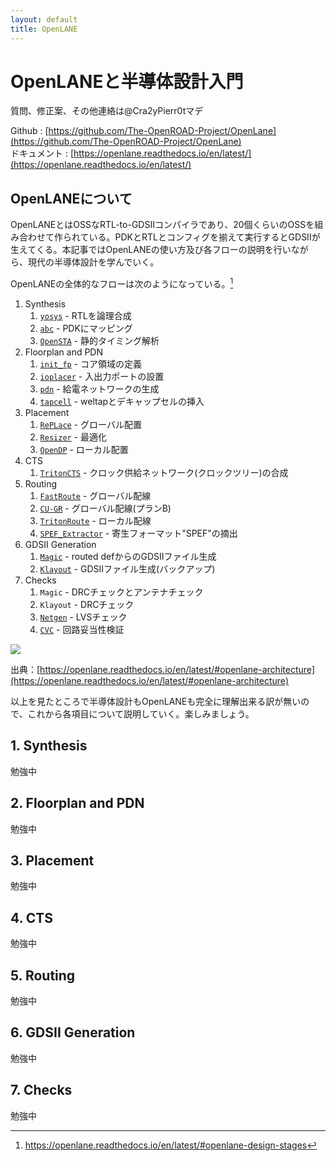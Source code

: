 ```yaml
---
layout: default
title: OpenLANE
---
```

# OpenLANEと半導体設計入門
質問、修正案、その他連絡は@Cra2yPierr0tマデ

Github : [https://github.com/The-OpenROAD-Project/OpenLane](https://github.com/The-OpenROAD-Project/OpenLane)<br>
ドキュメント : [https://openlane.readthedocs.io/en/latest/](https://openlane.readthedocs.io/en/latest/)

## OpenLANEについて
OpenLANEとはOSSなRTL-to-GDSIIコンパイラであり、20個くらいのOSSを組み合わせて作られている。PDKとRTLとコンフィグを揃えて実行するとGDSIIが生えてくる。本記事ではOpenLANEの使い方及び各フローの説明を行いながら、現代の半導体設計を学んでいく。

OpenLANEの全体的なフローは次のようになっている。[^1]
1. Synthesis
    1. [`yosys`](https://github.com/YosysHQ/yosys) - RTLを論理合成
    2. [`abc`](https://github.com/YosysHQ/yosys) - PDKにマッピング
    3. [`OpenSTA`](https://github.com/The-OpenROAD-Project/OpenSTA) - 静的タイミング解析
2. Floorplan and PDN
    1. [`init_fp`](https://github.com/The-OpenROAD-Project/OpenROAD/tree/master/src/ifp) - コア領域の定義
    2. [`ioplacer`](https://github.com/The-OpenROAD-Project/OpenROAD/tree/master/src/ppl) - 入出力ポートの設置
    3. [`pdn`](https://github.com/The-OpenROAD-Project/OpenROAD/tree/master/src/pdn) - 給電ネットワークの生成
    4. [`tapcell`](https://github.com/The-OpenROAD-Project/OpenROAD/tree/master/src/tap) - weltapとデキャップセルの挿入
3. Placement
    1. [`RePLace`](https://github.com/The-OpenROAD-Project/RePlAce) - グローバル配置
    2. [`Resizer`](https://github.com/The-OpenROAD-Project/OpenROAD/tree/master/src/rsz) - 最適化
    3. [`OpenDP`](https://github.com/The-OpenROAD-Project/OpenROAD/tree/master/src/dpl) - ローカル配置
4. CTS
    1. [`TritonCTS`](https://github.com/The-OpenROAD-Project/OpenROAD/tree/master/src/cts) - クロック供給ネットワーク(クロックツリー)の合成
5. Routing
    1. [`FastRoute`](https://github.com/The-OpenROAD-Project/OpenROAD/tree/master/src/grt) - グローバル配線
    2. [`CU-GR`](https://github.com/cuhk-eda/cu-gr) - グローバル配線(プランB)
    3. [`TritonRoute`](https://github.com/The-OpenROAD-Project/TritonRoute) - ローカル配線
    4. [`SPEF_Extractor`](https://github.com/HanyMoussa/SPEF_EXTRACTOR) - 寄生フォーマット"SPEF"の摘出
6. GDSII Generation
    1. [`Magic`](https://github.com/RTimothyEdwards/magic) - routed defからのGDSIIファイル生成
    2. [`Klayout`](https://github.com/KLayout/klayout) - GDSIIファイル生成(バックアップ)
7. Checks
    1. `Magic` - DRCチェックとアンテナチェック
    2. `Klayout` - DRCチェック
    3. [`Netgen`](https://github.com/RTimothyEdwards/netgen) - LVSチェック
    4. [`CVC`](https://github.com/d-m-bailey/cvc) - 回路妥当性検証
    
![](https://github.com/The-OpenROAD-Project/OpenLane/blob/master/docs/_static/openlane.flow.1.png?raw=true)

出典：[https://openlane.readthedocs.io/en/latest/#openlane-architecture](https://openlane.readthedocs.io/en/latest/#openlane-architecture)

以上を見たところで半導体設計もOpenLANEも完全に理解出来る訳が無いので、これから各項目について説明していく。楽しみましょう。

## 1. Synthesis
勉強中
## 2. Floorplan and PDN
勉強中
## 3. Placement
勉強中
## 4. CTS
勉強中
## 5. Routing
勉強中
## 6. GDSII Generation
勉強中
## 7. Checks
勉強中

[^1]: https://openlane.readthedocs.io/en/latest/#openlane-design-stages
